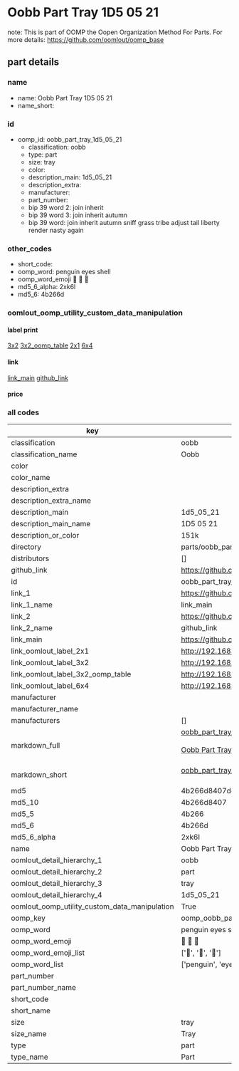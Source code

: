 # Oobb Part Tray 1D5 05 21  

note: This is part of OOMP the Oopen Organization Method For Parts. For more details: https://github.com/oomlout/oomp_base

##  part details





### name
* name: Oobb Part Tray 1D5 05 21
* name_short: 
### id
* oomp_id: oobb_part_tray_1d5_05_21
  * classification: oobb
  * type: part
  * size: tray
  * color: 
  * description_main: 1d5_05_21
  * description_extra: 
  * manufacturer: 
  * part_number: 
  * bip 39 word 2: join inherit
  * bip 39 word 3: join inherit autumn
  * bip 39 word: join inherit autumn sniff grass tribe adjust tail liberty render nasty again

### other_codes
* short_code: 
* oomp_word: penguin eyes shell
* oomp_word_emoji :penguin: :eyes: :shell:
* md5_6_alpha: 2xk6l
* md5_6: 4b266d






### oomlout_oomp_utility_custom_data_manipulation
#### label print
[3x2](http://192.168.1.245:1112/?label=oomp%202xk6l)
[3x2_oomp_table](http://192.168.1.107:1112/?label=oomp%202xk6l)
[2x1](http://192.168.1.242:1112/?label=oomp%202xk6l)
[6x4](http://192.168.1.55:1112/?label=oomp%202xk6l)    

#### link

[link_main](https://github.com/oomlout/oomlout_oomp_current_version_messy/tree/main/parts/oobb_part_tray_1d5_05_21) [github_link](https://github.com/oomlout/oomlout_oomp_part_src/tree/main/parts/oobb_part_tray_1d5_05_21)                             

#### price







### all codes 
| key | value |  
| --- | --- |  
| classification | oobb |  
| classification_name | Oobb |  
| color |  |  
| color_name |  |  
| description_extra |  |  
| description_extra_name |  |  
| description_main | 1d5_05_21 |  
| description_main_name | 1D5 05 21 |  
| description_or_color | 151k |  
| directory | parts/oobb_part_tray_1d5_05_21 |  
| distributors | [] |  
| github_link | https://github.com/oomlout/oomlout_oomp_part_src/tree/main/parts/oobb_part_tray_1d5_05_21 |  
| id | oobb_part_tray_1d5_05_21 |  
| link_1 | https://github.com/oomlout/oomlout_oomp_current_version_messy/tree/main/parts/oobb_part_tray_1d5_05_21 |  
| link_1_name | link_main |  
| link_2 | https://github.com/oomlout/oomlout_oomp_part_src/tree/main/parts/oobb_part_tray_1d5_05_21 |  
| link_2_name | github_link |  
| link_main | https://github.com/oomlout/oomlout_oomp_current_version_messy/tree/main/parts/oobb_part_tray_1d5_05_21 |  
| link_oomlout_label_2x1 | http://192.168.1.242:1112/?label=oomp%202xk6l |  
| link_oomlout_label_3x2 | http://192.168.1.245:1112/?label=oomp%202xk6l |  
| link_oomlout_label_3x2_oomp_table | http://192.168.1.107:1112/?label=oomp%202xk6l |  
| link_oomlout_label_6x4 | http://192.168.1.55:1112/?label=oomp%202xk6l |  
| manufacturer |  |  
| manufacturer_name |  |  
| manufacturers | [] |  
| markdown_full | [oobb_part_tray_1d5_05_21](https://github.com/oomlout/oomlout_oomp_current_version_messy/tree/main/parts/oobb_part_tray_1d5_05_21)<br>[](https://github.com/oomlout/oomlout_oomp_current_version_messy/tree/main/parts/oobb_part_tray_1d5_05_21)<br>[Oobb Part Tray 1D5 05 21](https://github.com/oomlout/oomlout_oomp_current_version_messy/tree/main/parts/oobb_part_tray_1d5_05_21)<br><br> |  
| markdown_short | [oobb_part_tray_1d5_05_21](https://github.com/oomlout/oomlout_oomp_current_version_messy/tree/main/parts/oobb_part_tray_1d5_05_21)<br><br> |  
| md5 | 4b266d8407dd4073a132fcd61f5cf3c1 |  
| md5_10 | 4b266d8407 |  
| md5_5 | 4b266 |  
| md5_6 | 4b266d |  
| md5_6_alpha | 2xk6l |  
| name | Oobb Part Tray 1D5 05 21 |  
| oomlout_detail_hierarchy_1 | oobb |  
| oomlout_detail_hierarchy_2 | part |  
| oomlout_detail_hierarchy_3 | tray |  
| oomlout_detail_hierarchy_4 | 1d5_05_21 |  
| oomlout_oomp_utility_custom_data_manipulation | True |  
| oomp_key | oomp_oobb_part_tray_1d5_05_21 |  
| oomp_word | penguin eyes shell |  
| oomp_word_emoji | :penguin: :eyes: :shell: |  
| oomp_word_emoji_list | [':penguin:', ':eyes:', ':shell:'] |  
| oomp_word_list | ['penguin', 'eyes', 'shell'] |  
| part_number |  |  
| part_number_name |  |  
| short_code |  |  
| short_name |  |  
| size | tray |  
| size_name | Tray |  
| type | part |  
| type_name | Part |  
